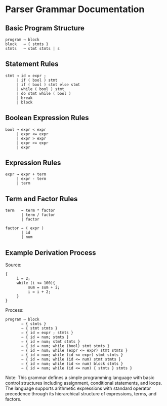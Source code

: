 # Parser Grammar Documentation

## Basic Program Structure

```
program → block
block   → { stmts }
stmts   → stmt stmts | ε
```

## Statement Rules

```
stmt → id = expr ;
     | if ( bool ) stmt
     | if ( bool ) stmt else stmt
     | while ( bool ) stmt
     | do stmt while ( bool )
     | break
     | block
```

## Boolean Expression Rules

```
bool → expr < expr
     | expr <= expr
     | expr > expr
     | expr >= expr
     | expr
```

## Expression Rules

```
expr → expr + term
     | expr - term
     | term
```

## Term and Factor Rules

```
term   → term * factor
       | term / factor
       | factor

factor → ( expr )
       | id
       | num
```

## Example Derivation Process

Source:

```
{
     i = 2;
     while (i <= 100){
          sum = sum + i;
          i = i + 2;
     }
}
```

Process:

```
program ⇒ block
       ⇒ { stmts }
       ⇒ { stmt stmts }
       ⇒ { id = expr ; stmts }
       ⇒ { id = num; stmts }
       ⇒ { id = num; stmt stmts }
       ⇒ { id = num; while (bool) stmt stmts }
       ⇒ { id = num; while (expr <= expr) stmt stmts }
       ⇒ { id = num; while (id <= expr) stmt stmts }
       ⇒ { id = num; while (id <= num) stmt stmts }
       ⇒ { id = num; while (id <= num) block stmts }
       ⇒ { id = num; while (id <= num) { stmts } stmts }
```

Note: This grammar defines a simple programming language with basic control structures including assignment, conditional statements, and loops. The language supports arithmetic expressions with standard operator precedence through its hierarchical structure of expressions, terms, and factors.
